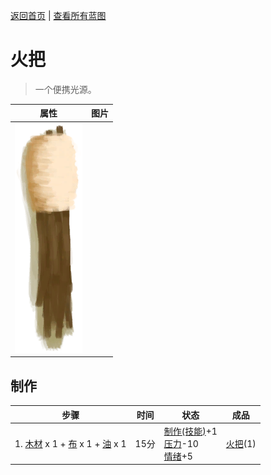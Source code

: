 [返回首页](index.md)   |  [查看所有蓝图](blueprint.md)
# 火把  
> 一个便携光源。  
  
  属性  |   图片   
 ----  |  ----:   
   |  ![](Sprite/Torch.png)   
  
## 制作  
步骤  |  时间  |  状态  |  成品  
----  |  ----  |  ----  |  ----  
1. [木材](Wood.md) x 1 + [布](Cloth.md) x 1 + [油](LQ_Oil.md) x 1  |  15分  |  [制作(技能)](Skill_Crafting.md)+1<br>[压力](Stress.md)-10<br>[情绪](Morale.md)+5  |  [火把](TorchOff.md)(1)  
